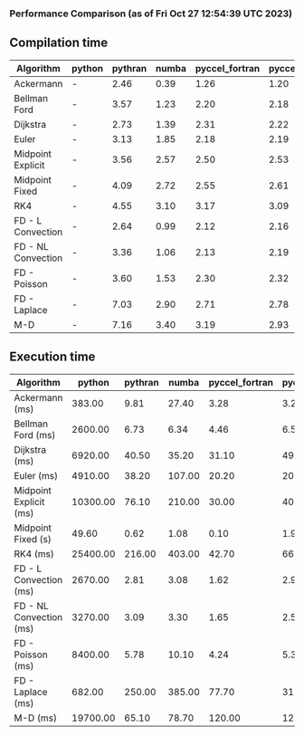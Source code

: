 ### Performance Comparison (as of Fri Oct 27 12:54:39 UTC 2023)
## Compilation time
Algorithm                 | python                    | pythran                   | numba                     | pyccel_fortran            | pyccel_c                 
------------------------- | ------------------------- | ------------------------- | ------------------------- | ------------------------- | -------------------------
Ackermann                 | -                         | 2.46                      | 0.39                      | 1.26                      | 1.20                     
Bellman Ford              | -                         | 3.57                      | 1.23                      | 2.20                      | 2.18                     
Dijkstra                  | -                         | 2.73                      | 1.39                      | 2.31                      | 2.22                     
Euler                     | -                         | 3.13                      | 1.85                      | 2.18                      | 2.19                     
Midpoint Explicit         | -                         | 3.56                      | 2.57                      | 2.50                      | 2.53                     
Midpoint Fixed            | -                         | 4.09                      | 2.72                      | 2.55                      | 2.61                     
RK4                       | -                         | 4.55                      | 3.10                      | 3.17                      | 3.09                     
FD - L Convection         | -                         | 2.64                      | 0.99                      | 2.12                      | 2.16                     
FD - NL Convection        | -                         | 3.36                      | 1.06                      | 2.13                      | 2.19                     
FD - Poisson              | -                         | 3.60                      | 1.53                      | 2.30                      | 2.32                     
FD - Laplace              | -                         | 7.03                      | 2.90                      | 2.71                      | 2.78                     
M-D                       | -                         | 7.16                      | 3.40                      | 3.19                      | 2.93                     

## Execution time
Algorithm                 | python                    | pythran                   | numba                     | pyccel_fortran            | pyccel_c                 
------------------------- | ------------------------- | ------------------------- | ------------------------- | ------------------------- | -------------------------
Ackermann (ms)            | 383.00                    | 9.81                      | 27.40                     | 3.28                      | 3.23                     
Bellman Ford (ms)         | 2600.00                   | 6.73                      | 6.34                      | 4.46                      | 6.59                     
Dijkstra (ms)             | 6920.00                   | 40.50                     | 35.20                     | 31.10                     | 49.90                    
Euler (ms)                | 4910.00                   | 38.20                     | 107.00                    | 20.20                     | 203.00                   
Midpoint Explicit (ms)    | 10300.00                  | 76.10                     | 210.00                    | 30.00                     | 401.00                   
Midpoint Fixed (s)        | 49.60                     | 0.62                      | 1.08                      | 0.10                      | 1.97                     
RK4 (ms)                  | 25400.00                  | 216.00                    | 403.00                    | 42.70                     | 661.00                   
FD - L Convection (ms)    | 2670.00                   | 2.81                      | 3.08                      | 1.62                      | 2.99                     
FD - NL Convection (ms)   | 3270.00                   | 3.09                      | 3.30                      | 1.65                      | 2.53                     
FD - Poisson (ms)         | 8400.00                   | 5.78                      | 10.10                     | 4.24                      | 5.32                     
FD - Laplace (ms)         | 682.00                    | 250.00                    | 385.00                    | 77.70                     | 318.00                   
M-D (ms)                  | 19700.00                  | 65.10                     | 78.70                     | 120.00                    | 122.00                   
